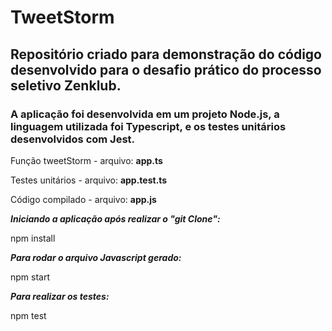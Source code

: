 # TweetStorm

## Repositório criado para demonstração do código desenvolvido para o desafio prático do processo seletivo Zenklub.

### A aplicação foi desenvolvida em um projeto Node.js, a linguagem utilizada foi Typescript, e os testes unitários desenvolvidos com Jest.

Função tweetStorm - arquivo: **app.ts**

Testes unitários - arquivo: **app.test.ts**

Código compilado - arquivo: **app.js**

**_Iniciando a aplicação após realizar o "git Clone":_**

npm install

**_Para rodar o arquivo Javascript gerado:_**

npm start

**_Para realizar os testes:_**

npm test

